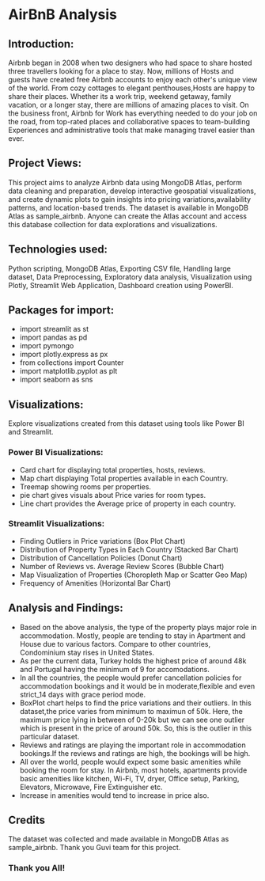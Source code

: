 # AirBnB Analysis

## Introduction:

Airbnb began in 2008 when two designers who had space to share hosted three travellers looking for a place to stay. Now, millions of Hosts and guests have created free Airbnb accounts to enjoy each other's unique view of the world.           From cozy cottages to elegant penthouses,Hosts are happy to share their places. Whether its a work trip, weekend getaway, family vacation, or a longer stay, there are millions of amazing places to visit.
On the business front, Airbnb for Work has everything needed to do your job on the road, from top-rated places and collaborative spaces to team-building Experiences and administrative tools that make managing travel easier than ever.

## Project Views:

This project aims to analyze Airbnb data using MongoDB Atlas, perform data cleaning and preparation, develop interactive geospatial visualizations, and create dynamic plots to gain insights into pricing variations,availability patterns, and location-based trends.
The dataset is available in MongoDB Atlas as sample_airbnb. Anyone can create the Atlas account and access this database collection for data explorations and visualizations.

## Technologies used:

Python scripting, MongoDB Atlas, Exporting CSV file, Handling large dataset, Data Preprocessing, Exploratory data analysis, Visualization using Plotly, Streamlit Web Application, Dashboard creation using PowerBI.

## Packages for import:

- import streamlit as st
- import pandas as pd
- import pymongo
- import plotly.express as px
- from collections import Counter
- import matplotlib.pyplot as plt
- import seaborn as sns
  
## Visualizations:

Explore visualizations created from this dataset using tools like Power BI and Streamlit.

### Power BI Visualizations:
- Card chart for displaying total properties, hosts, reviews.
- Map chart displaying Total properties available in each Country.
- Treemap showing rooms per properties.
- pie chart gives visuals about Price varies for room types.
- Line chart provides the Average price of property in each country.

### Streamlit Visualizations:

- Finding Outliers in Price variations (Box Plot Chart)
- Distribution of Property Types in Each Country (Stacked Bar Chart)
- Distribution of Cancellation Policies (Donut Chart)
- Number of Reviews vs. Average Review Scores (Bubble Chart)
- Map Visualization of Properties (Choropleth Map or Scatter Geo Map)
- Frequency of Amenities (Horizontal Bar Chart)

## Analysis and Findings:

- Based on the above analysis, the type of the property plays major role in accommodation. Mostly, people are tending to stay in Apartment and House due to various factors. Compare to other countries, Condominium stay rises in United States.
- As per the current data, Turkey holds the highest price of around 48k and Portugal having the minimum of 9 for accomodations.
- In all the countries, the people would prefer cancellation policies for accommodation bookings and it would be in moderate,flexible and even strict_14 days with grace period mode.
- BoxPlot chart helps to find the price variations and their outliers. In this dataset,the price varies  from minimum to maximun of 50k. Here, the maximum price lying in between of 0-20k but we can see one outlier which is present in the price of around 50k. So, this is the outlier in this particular dataset.
- Reviews and ratings are playing the important role in accommodation bookings.If the reviews and ratings are high, the bookings will be high.
- All over the world, people would expect some basic amenities while booking the room for stay. In Airbnb, most hotels, apartments provide basic amenities like kitchen, Wi-Fi, TV, dryer, Office setup, Parking, Elevators, Microwave, Fire Extinguisher etc.
- Increase in amenities would tend to increase in price also.

## Credits

The dataset was collected and made available in MongoDB Atlas as sample_airbnb. Thank you  Guvi team for this project.

### Thank you All!

